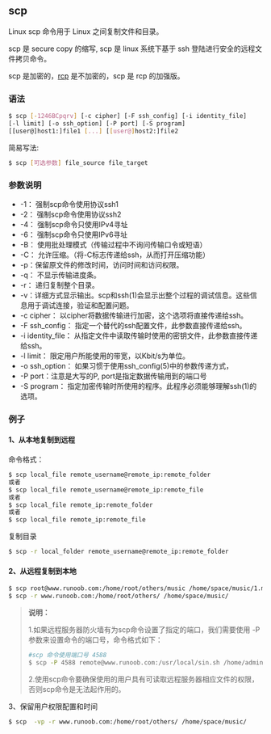 ## scp

Linux scp 命令用于 Linux 之间复制文件和目录。

scp 是 secure copy 的缩写, scp 是 linux 系统下基于 ssh 登陆进行安全的远程文件拷贝命令。

scp 是加密的，[rcp](https://www.runoob.com/linux/linux-comm-rcp.html) 是不加密的，scp 是 rcp 的加强版。

### 语法

```bash
$ scp [-1246BCpqrv] [-c cipher] [-F ssh_config] [-i identity_file]
[-l limit] [-o ssh_option] [-P port] [-S program]
[[user@]host1:]file1 [...] [[user@]host2:]file2
```

简易写法:

```bash
$ scp [可选参数] file_source file_target
```

### 参数说明

- -1： 强制scp命令使用协议ssh1
- -2： 强制scp命令使用协议ssh2
- -4： 强制scp命令只使用IPv4寻址
- -6： 强制scp命令只使用IPv6寻址
- -B： 使用批处理模式（传输过程中不询问传输口令或短语）
- -C： 允许压缩。（将-C标志传递给ssh，从而打开压缩功能）
- -p：保留原文件的修改时间，访问时间和访问权限。
- -q： 不显示传输进度条。
- -r： 递归复制整个目录。
- -v：详细方式显示输出。scp和ssh(1)会显示出整个过程的调试信息。这些信息用于调试连接，验证和配置问题。
- -c cipher： 以cipher将数据传输进行加密，这个选项将直接传递给ssh。
- -F ssh_config： 指定一个替代的ssh配置文件，此参数直接传递给ssh。
- -i identity_file： 从指定文件中读取传输时使用的密钥文件，此参数直接传递给ssh。
- -l limit： 限定用户所能使用的带宽，以Kbit/s为单位。
- -o ssh_option： 如果习惯于使用ssh_config(5)中的参数传递方式，
- -P port：注意是大写的P, port是指定数据传输用到的端口号
- -S program： 指定加密传输时所使用的程序。此程序必须能够理解ssh(1)的选项。

### 例子

#### 1、从本地复制到远程

命令格式：

```bash
$ scp local_file remote_username@remote_ip:remote_folder 
或者 
$ scp local_file remote_username@remote_ip:remote_file 
或者 
$ scp local_file remote_ip:remote_folder 
或者 
$ scp local_file remote_ip:remote_file 
```

复制目录

```bash
$ scp -r local_folder remote_username@remote_ip:remote_folder
```

#### 2、从远程复制到本地

```bash
$ scp root@www.runoob.com:/home/root/others/music /home/space/music/1.mp3 
$ scp -r www.runoob.com:/home/root/others/ /home/space/music/
```

> **说明：**
>
> 1.如果远程服务器防火墙有为scp命令设置了指定的端口，我们需要使用 -P 参数来设置命令的端口号，命令格式如下：
>
> ```bash
> #scp 命令使用端口号 4588
> $ scp -P 4588 remote@www.runoob.com:/usr/local/sin.sh /home/administrator
> ```
>
> 2.使用scp命令要确保使用的用户具有可读取远程服务器相应文件的权限，否则scp命令是无法起作用的。



3、保留用户权限配置和时间

```bash
$ scp  -vp -r www.runoob.com:/home/root/others/ /home/space/music/
```

